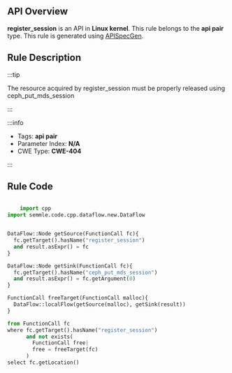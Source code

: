 ---
---


## API Overview
**register_session** is an API in **Linux kernel**. This rule belongs to the **api pair** type. This rule is generated using [APISpecGen](../../tools/APISpecGen).
## Rule Description

:::tip

The resource acquired by register_session must be properly released using ceph_put_mds_session

:::

:::info

- Tags: **api pair**
- Parameter Index: **N/A**
- CWE Type: **CWE-404**

:::

## Rule Code
```python

    import cpp
import semmle.code.cpp.dataflow.new.DataFlow


DataFlow::Node getSource(FunctionCall fc){
  fc.getTarget().hasName("register_session")
  and result.asExpr() = fc
}

DataFlow::Node getSink(FunctionCall fc){
  fc.getTarget().hasName("ceph_put_mds_session")
  and result.asExpr() = fc.getArgument(0)
}

FunctionCall freeTarget(FunctionCall malloc){
  DataFlow::localFlow(getSource(malloc), getSink(result))
}

from FunctionCall fc
where fc.getTarget().hasName("register_session")
      and not exists(
        FunctionCall free| 
        free = freeTarget(fc)
      )
select fc.getLocation()

    
```